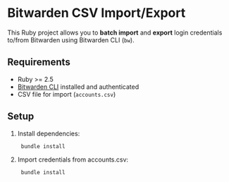 <!--
 Copyright (c) 2025 Kk

 This software is released under the MIT License.
 https://opensource.org/licenses/MIT
-->

# Bitwarden CSV Import/Export

This Ruby project allows you to **batch import** and **export** login credentials to/from Bitwarden using Bitwarden CLI (`bw`).

## Requirements

- Ruby >= 2.5
- [Bitwarden CLI](https://bitwarden.com/) installed and authenticated
- CSV file for import (`accounts.csv`)

## Setup

1. Install dependencies:
   ```bash
    bundle install
   ```
2. Import credentials from accounts.csv:
   ```bash
    bundle install
   ```
